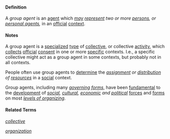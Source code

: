 #### Definition

A *group agent* is an [agent](https://github.com/gcassel/Modular-Organization-Terminology/blob/master/terms/agent.md) which *[may](https://github.com/gcassel/Modular-Organization-Terminology/blob/master/terms/may.md) [represent](https://github.com/gcassel/Modular-Organization-Terminology/blob/master/terms/represent.md) two or more [persons](https://github.com/gcassel/Modular-Organization-Terminology/blob/master/terms/person.md), or [personal agents](https://github.com/gcassel/Modular-Organization-Terminology/blob/master/compound-terms/personal-agent.md),* in an [official](https://github.com/gcassel/Modular-Organization-Terminology/blob/master/terms/official.md) [context](https://github.com/gcassel/Modular-Organization-Terminology/blob/master/terms/context.md).

#### Notes

A group agent is a [specialized](https://github.com/gcassel/Modular-Organization-Terminology/blob/master/terms/specialize.md) [type](https://github.com/gcassel/Modular-Organization-Terminology/blob/master/terms/type.md) of [collective](https://github.com/gcassel/Modular-Organization-Terminology/blob/master/terms/collective.md), or collective [activity](https://github.com/gcassel/Modular-Organization-Terminology/blob/master/terms/activity.md), which [collects](https://github.com/gcassel/Modular-Organization-Terminology/blob/master/terms/collect.md) [official](https://github.com/gcassel/Modular-Organization-Terminology/blob/master/terms/official.md) [consent](https://github.com/gcassel/Modular-Organization-Terminology/blob/master/terms/consent.md) in one or more [specific](https://github.com/gcassel/Modular-Organization-Terminology/blob/master/terms/specific.md) contexts.  I.e., a specific collective might act as a group agent in some contexts, but probably not in all contexts.

People often use group agents to [determine](https://github.com/gcassel/Modular-Organization-Terminology/blob/master/terms/determine.md) the *[assignment](https://github.com/gcassel/Modular-Organization-Terminology/blob/master/terms/assign.md) or [distribution](https://github.com/gcassel/Modular-Organization-Terminology/blob/master/terms/distribute.md) of [resources](https://github.com/gcassel/Modular-Organization-Terminology/blob/master/terms/resource.md)* in a [social](https://github.com/gcassel/Modular-Organization-Terminology/blob/master/terms/social.md) context.

Group agents, including many *[governing](https://github.com/gcassel/Modular-Organization-Terminology/blob/master/terms/govern.md) [forms](https://github.com/gcassel/Modular-Organization-Terminology/blob/master/terms/form.md)*, have been [fundamental](https://github.com/gcassel/Modular-Organization-Terminology/blob/master/terms/base.md) to the [development](https://github.com/gcassel/Modular-Organization-Terminology/blob/master/terms/develop.md) of *[social](https://github.com/gcassel/Modular-Organization-Terminology/blob/master/terms/social.md), [cultural](https://github.com/gcassel/Modular-Organization-Terminology/blob/master/terms/culture.md), [economic](https://github.com/gcassel/Modular-Organization-Terminology/blob/master/terms/economy.md) and [political](https://github.com/gcassel/Modular-Organization-Terminology/blob/master/terms/politics.md)* [forces](https://github.com/gcassel/Modular-Organization-Terminology/blob/master/terms/force.md) and [forms](https://github.com/gcassel/Modular-Organization-Terminology/blob/master/terms/form.md) on most *[levels of organizing](https://github.com/gcassel/Modular-Organization-Terminology/blob/master/compound-terms/level-of-organizing.md)*.

#### Related Terms

*[collective](https://github.com/gcassel/Modular-Organization-Terminology/blob/master/terms/collective.md)*

*[organization](https://github.com/gcassel/Modular-Organization-Terminology/blob/master/terms/organize.md)*
